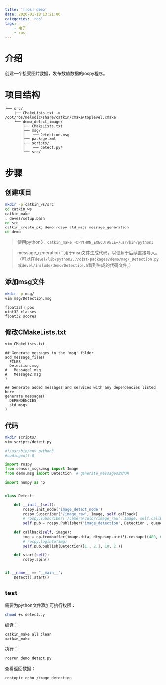 ```yaml
---
title: '[ros] demo'
date: 2020-01-18 13:21:00
categories: 'ros'
tags:
    - 电子
    - ros
---
```


# 介绍
创建一个接受图片数据，发布数值数据的rospy程序。

# 项目结构
```
└── src/
    ├── CMakeLists.txt -> /opt/ros/melodic/share/catkin/cmake/toplevel.cmake
    └── demo_detect_image/
        ├── CMakeLists.txt
        ├── msg/
        │   └── Detection.msg
        ├── package.xml
        ├── scripts/
        │   └── detect.py*
        └── src/
```

# 步骤
## 创建项目
```sh
mkdir -p catkin_ws/src
cd catkin_ws
catkin_make
. devel/setup.bash
cd src
catkin_create_pkg demo rospy std_msgs message_generation
cd demo
```

> 使用python3：`catkin_make -DPYTHON_EXECUTABLE=/usr/bin/python3`

> message_generation：用于msg文件生成代码，以便用于后续直接导入。（可以在`devel/lib/python2.7/dist-packages/demo/msg/_Detection.py`或`devel/include/demo/Detection.h`看到生成的代码文件。）

## 添加msg文件
```sh
mkdir -p msg/
vim msg/Detection.msg
```
```
float32[] pos
uint32 classes
float32 scores
```

## 修改CMakeLists.txt
```sh
vim CMakeLists.txt
```
```
## Generate messages in the 'msg' folder
add_message_files(
  FILES
  Detection.msg
#   Message1.msg
#   Message2.msg
)
```
```
## Generate added messages and services with any dependencies listed here
generate_messages(
  DEPENDENCIES
  std_msgs
)
```

## 代码
```sh
mkdir scripts/
vim scripts/detect.py
```
```python
#!/usr/bin/env python3
#coding=utf-8

import rospy
from sensor_msgs.msg import Image
from demo.msg import Detection  # generate_messages的作用

import numpy as np


class Detect:
    
    def __init__(self):
        rospy.init_node('image_detect_node')
        rospy.Subscriber('/image_raw', Image, self.callback)
        # rospy.Subscriber('/camera/color/image_raw', Image, self.callback)
        self.pub = rospy.Publisher('image_detection', Detection , queue_size=10)

    def callback(self, image):
        img = np.frombuffer(image.data, dtype=np.uint8).reshape((480, 640, 3))
        # rospy.loginfo(img)
        self.pub.publish(Detection([1., 2.], 10, 2.))

    def start(self):
        rospy.spin()


if __name__ == "__main__":
    Detect().start()
```

## test
需要为python文件添加可执行权限：
```sh
chmod +x detect.py
```

编译：
```sh
catkin_make all clean
catkin_make
```

执行：
```sh
rosrun demo detect.py
```

查看返回数据：
```sh
rostopic echo /image_detection
```

